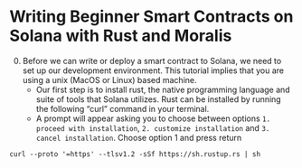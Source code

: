 # Writing Beginner Smart Contracts on Solana with Rust and Moralis


0.	Before we can write or deploy a smart contract to Solana, we need to set up our development environment. This tutorial implies that you are using a unix (MacOS or Linux) based machine. 
    -	Our first step is to install rust, the native programming language and suite of tools that Solana utilizes. Rust can be installed by running the following “curl” command in your terminal. 
    -   A prompt will appear asking you to choose between options `1. proceed with installation`, `2. customize installation` and `3. cancel installation`. Choose option 1 and press return
  ```
  curl --proto '=https' --tlsv1.2 -sSf https://sh.rustup.rs | sh
  ```

